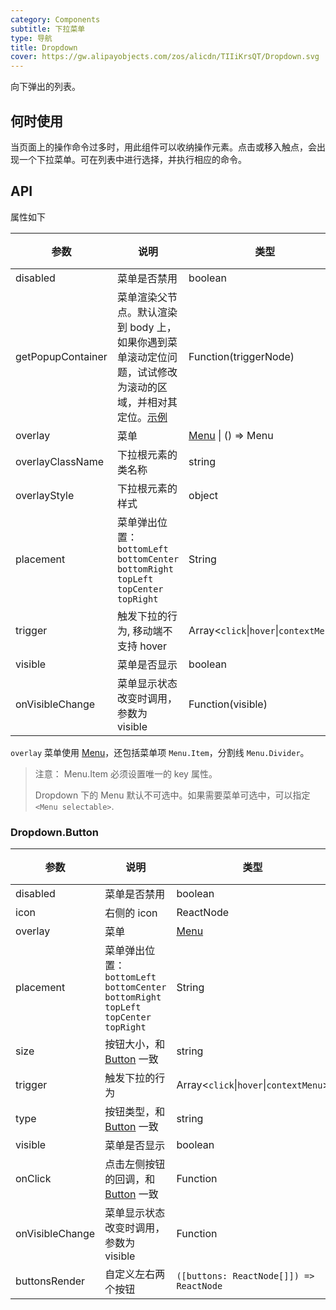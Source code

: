 ```yaml
---
category: Components
subtitle: 下拉菜单
type: 导航
title: Dropdown
cover: https://gw.alipayobjects.com/zos/alicdn/TIIiKrsQT/Dropdown.svg
---
```


向下弹出的列表。

## 何时使用

当页面上的操作命令过多时，用此组件可以收纳操作元素。点击或移入触点，会出现一个下拉菜单。可在列表中进行选择，并执行相应的命令。

## API

属性如下

| 参数 | 说明 | 类型 | 默认值 | 版本 |
| --- | --- | --- | --- | --- |
| disabled | 菜单是否禁用 | boolean | - |  |
| getPopupContainer | 菜单渲染父节点。默认渲染到 body 上，如果你遇到菜单滚动定位问题，试试修改为滚动的区域，并相对其定位。[示例](https://codepen.io/afc163/pen/zEjNOy?editors=0010) | Function(triggerNode) | `() => document.body` |  |
| overlay | 菜单 | [Menu](/components/menu) \| () => Menu | - |  |
| overlayClassName | 下拉根元素的类名称 | string | - |  |
| overlayStyle | 下拉根元素的样式 | object | - |  |
| placement | 菜单弹出位置：`bottomLeft` `bottomCenter` `bottomRight` `topLeft` `topCenter` `topRight` | String | `bottomLeft` |  |
| trigger | 触发下拉的行为, 移动端不支持 hover | Array&lt;`click`\|`hover`\|`contextMenu`> | `['hover']` |  |
| visible | 菜单是否显示 | boolean | - |  |
| onVisibleChange | 菜单显示状态改变时调用，参数为 visible | Function(visible) | - |  |

`overlay` 菜单使用 [Menu](/components/menu/)，还包括菜单项 `Menu.Item`，分割线 `Menu.Divider`。

> 注意： Menu.Item 必须设置唯一的 key 属性。
>
> Dropdown 下的 Menu 默认不可选中。如果需要菜单可选中，可以指定 `<Menu selectable>`.

### Dropdown.Button

| 参数 | 说明 | 类型 | 默认值 | 版本 |
| --- | --- | --- | --- | --- |
| disabled | 菜单是否禁用 | boolean | - |  |
| icon | 右侧的 icon | ReactNode | - |  |
| overlay | 菜单 | [Menu](/components/menu/) | - |  |
| placement | 菜单弹出位置：`bottomLeft` `bottomCenter` `bottomRight` `topLeft` `topCenter` `topRight` | String | `bottomLeft` |  |
| size | 按钮大小，和 [Button](/components/button/) 一致 | string | `default` |  |
| trigger | 触发下拉的行为 | Array&lt;`click`\|`hover`\|`contextMenu`> | `['hover']` |  |
| type | 按钮类型，和 [Button](/components/button/) 一致 | string | `default` |  |
| visible | 菜单是否显示 | boolean | - |  |
| onClick | 点击左侧按钮的回调，和 [Button](/components/button/) 一致 | Function | - |  |
| onVisibleChange | 菜单显示状态改变时调用，参数为 visible | Function | - |  |
| buttonsRender | 自定义左右两个按钮 | `([buttons: ReactNode[]]) => ReactNode` | - |  |

